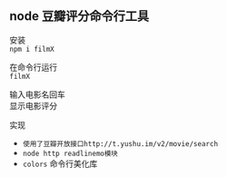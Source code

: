 ## node 豆瓣评分命令行工具

安装  
`npm i filmX`

在命令行运行  
`filmX`

输入电影名回车  
显示电影评分

实现  
* `使用了豆瓣开放接口http://t.yushu.im/v2/movie/search`  
* `node http readlinemo模块`   
* `colors` 命令行美化库